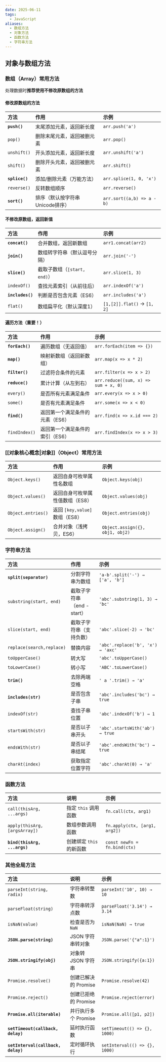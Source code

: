 ```yaml
---
date: 2025-06-11
tags:
  - JavaScript
aliases:
  - 数组方法
  - 对象方法
  - 函数方法
  - 字符串方法
---
```

## 对象与数组方法

### **数组（Array）常用方法**

处理数据时**推荐使用不修改原数组的方法**

#### **修改原数组的方法**

| 方法             | 作用                  | 示例                         |
| :------------- | :------------------ | :------------------------- |
| **`push()`**   | 末尾添加元素，返回新长度        | `arr.push('a')`            |
| `pop()`        | 删除末尾元素，返回被删元素       | `arr.pop()`                |
| `unshift()`    | 开头添加元素，返回新长度        | `arr.unshift('a')`         |
| `shift()`      | 删除开头元素，返回被删元素       | `arr.shift()`              |
| **`splice()`** | 添加/删除元素（万能方法）       | `arr.splice(1, 0, 'x')`    |
| `reverse()`    | 反转数组顺序              | `arr.reverse()`            |
| **`sort()`**   | 排序（默认按字符串Unicode排序） | `arr.sort((a,b) => a - b)` |

#### **不修改原数组，返回新值**

| 方法               | 作用                    | 示例                          |
| :--------------- | :-------------------- | :-------------------------- |
| **`concat()`**   | 合并数组，返回新数组            | `arr1.concat(arr2)`         |
| **`join()`**     | 数组转字符串（默认逗号分隔）        | `arr.join('-')`             |
| **`slice()`**    | 截取子数组（`[start, end)`） | `arr.slice(1, 3)`           |
| `indexOf()`      | 查找元素索引（从前往后）          | `arr.indexOf('a')`          |
| **`includes()`** | 判断是否包含元素（ES6）         | `arr.includes('a')`         |
| `flat()`         | 数组扁平化（默认深度1）          | `[1,[2]].flat()` → `[1, 2]` |

#### **遍历方法（重要！）**

| 方法              | 作用                | 示例                                   |
| :-------------- | :---------------- | :----------------------------------- |
| **`forEach()`** | 遍历数组（无返回值）        | `arr.forEach(item => {})`            |
| **`map()`**     | 映射新数组（返回新数组）      | `arr.map(x => x * 2)`                |
| **`filter()`**  | 过滤符合条件的元素         | `arr.filter(x => x > 2)`             |
| **`reduce()`**  | 累计计算（从左到右）        | `arr.reduce((sum, x) => sum + x, 0)` |
| `every()`       | 是否所有元素满足条件        | `arr.every(x => x > 0)`              |
| `some()`        | 是否有元素满足条件         | `arr.some(x => x < 0)`               |
| **`find()`**    | 返回第一个满足条件的元素（ES6） | `arr.find(x => x.id === 2)`          |
| `findIndex()`   | 返回第一个满足条件的索引（ES6） | `arr.findIndex(x => x > 3)`          |


### **[[对象核心概念|对象]]（Object）常用方法**

| 方法                 | 作用                       | 示例                              |
| :----------------- | :----------------------- | :------------------------------ |
| `Object.keys()`    | 返回自身可枚举属性名数组             | `Object.keys(obj)`              |
| `Object.values()`  | 返回自身可枚举属性值数组（ES8）        | `Object.values(obj)`            |
| `Object.entries()` | 返回 `[key,value]` 数组（ES8） | `Object.entries(obj)`           |
| `Object.assign()`  | 合并对象（浅拷贝，ES6）            | `Object.assign({}, obj1, obj2)` |


### 字符串方法

| 方法                        | 作用                  | 示例                                |
| :------------------------ | :------------------ | :-------------------------------- |
| **`split(separator)`**    | 分割字符串为数组            | `'a-b'.split('-') → ['a', 'b']`   |
| `substring(start, end)`   | 截取子字符串（end - start） | `'abc'.substring(1, 3) → 'bc'`    |
| `slice(start, end)`       | 截取子字符串（支持负数）        | `'abc'.slice(-2) → 'bc'`          |
| `replace(search,replace)` | 替换内容                | `'abc'.replace('b', 'x') → 'axc'` |
| `toUpperCase()`           | 转大写                 | `'abc'.toUpperCase()`             |
| `toLowerCase()`           | 转小写                 | `'ABC'.toLowerCase()`             |
| **`trim()`**              | 去除两端空格              | `' a '.trim() → 'a'`              |
| **`includes(str)`**       | 是否包含子串              | `'abc'.includes('bc') → true`     |
| `indexOf(str)`            | 查找子串位置              | `'abc'.indexOf('b') → 1`          |
| `startsWith(str)`         | 是否以子串开头             | `'abc'.startsWith('ab') → true`   |
| `endsWith(str)`           | 是否以子串结尾             | `'abc'.endsWith('bc') → true`     |
| `charAt(index)`           | 获取指定位置字符            | `'abc'.charAt(0) → 'a'`           |


### **函数方法**

| 方法                            | 说明               | 示例                            |
| :---------------------------- | :--------------- | :---------------------------- |
| `call(thisArg, ...args)`      | 指定 `this` 调用函数   | `fn.call(ctx, arg1)`          |
| `apply(thisArg, [argsArray])` | 数组参数调用函数         | `fn.apply(ctx, [arg1, arg2])` |
| **`bind(thisArg, ...args)`**  | 创建绑定 `this` 的新函数 | `const newFn = fn.bind(ctx)`  |


### **其他全局方法**

| 方法                               | 说明                 | 示例                          |
| :--------------------------------- | :------------------- | :---------------------------- |
| `parseInt(string, radix)`          | 字符串转整数         | `parseInt('10', 10) → 10`     |
| `parseFloat(string)`               | 字符串转浮点数       | `parseFloat('3.14') → 3.14`   |
| `isNaN(value)`                     | 检查是否为 `NaN`     | `isNaN(NaN) → true`           |
| **`JSON.parse(string)`**           | JSON 字符串转对象    | `JSON.parse('{"a":1}')`       |
| **`JSON.stringify(obj)`**          | 对象转 JSON 字符串   | `JSON.stringify({a:1})`       |
| `Promise.resolve()`                | 创建已解决的 Promise | `Promise.resolve(42)`         |
| `Promise.reject()`                 | 创建已拒绝的 Promise | `Promise.reject(error)`       |
| **`Promise.all(iterable)`**        | 并行执行多个 Promise | `Promise.all([p1, p2])`       |
| **`setTimeout(callback, delay)`**  | 延时执行函数         | `setTimeout(() => {}, 1000)`  |
| **`setInterval(callback, delay)`** | 定时循环执行         | `setInterval(() => {}, 1000)` |

